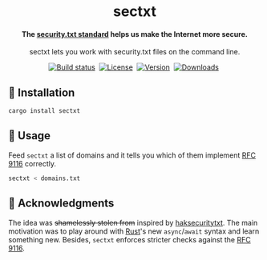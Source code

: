 <div align="center">
	<h1>sectxt</h1>
	<h4 align="center">
		The <a href="https://securitytxt.org/">security.txt standard</a> helps us make the Internet more secure.
	</h4>
	<p>sectxt lets you work with security.txt files on the command line.</p>
</div>

<p align="center">
	<a href="https://github.com/eikendev/sectxt/actions"><img alt="Build status" src="https://img.shields.io/github/actions/workflow/status/eikendev/sectxt/main.yml?branch=main"/></a>&nbsp;
	<a href="https://github.com/eikendev/sectxt/blob/master/LICENSE"><img alt="License" src="https://img.shields.io/github/license/eikendev/sectxt"/></a>&nbsp;
	<a href="https://crates.io/crates/sectxt"><img alt="Version" src="https://img.shields.io/crates/v/sectxt"/></a>&nbsp;
	<a href="https://crates.io/crates/sectxt"><img alt="Downloads" src="https://img.shields.io/crates/d/sectxt"/></a>&nbsp;
</p>

## 🚀&nbsp;Installation

```bash
cargo install sectxt
```

## 📄&nbsp;Usage

Feed `sectxt` a list of domains and it tells you which of them implement [RFC 9116](https://www.rfc-editor.org/rfc/rfc9116) correctly.
```bash
sectxt < domains.txt
```

## 👮&nbsp;Acknowledgments

The idea was ~~shamelessly stolen from~~ inspired by [haksecuritytxt](https://github.com/hakluke/haksecuritytxt).
The main motivation was to play around with [Rust](https://www.rust-lang.org/)'s new `async`/`await` syntax and learn something new.
Besides, `sectxt` enforces stricter checks against the [RFC 9116](https://www.rfc-editor.org/rfc/rfc9116).
